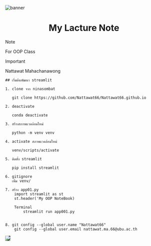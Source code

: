 
![banner](https://wallpapers.com/images/hd/tree-background-e7n2n1q2cshorl07.jpg)
<p align="center">


<h1 align="center">My Lacture Note</h1>


> [!NOTE]
> For OOP Class

> [!IMPORTANT]
> Nattawat Mahachanawong

```
## เริ่มต้นพัฒนา streamlit

1. clone จาก ninasombat

   git clone https://github.com/Nattawat66/Nattawat66.github.io

2. deactivate

   conda deactivate

3. สร้างสภาพแวดล้อมใหม่

   python -m venv venv

4. activate สภาพแวดล้อมใหม่

   venv/scripts/activate

5. ติดตั้ง streamlit

   pip install streamlit

6. gitignore
   เพิ่ม venv/   

7. สร้าง app01.py
    import streamlit as st
    st.header('My OOP NoteBook)

    Terminal
        streamlit run app001.py


8. git config --global user.name "Nattawat66"
    git config --global user.email nattawat.ma.66@ubu.ac.th
```


<img src="https://media.giphy.com/media/v1.Y2lkPTc5MGI3NjExaDA5cnh5azF3NHF3aWQ2Ym84djduem5vem80dGpiNnN0bTg0dm9ubCZlcD12MV9pbnRlcm5hbF9naWZfYnlfaWQmY3Q9Zw/sJWNLTclcvVmw/giphy.gif" style="background-color:#2e3136" >
</p>







